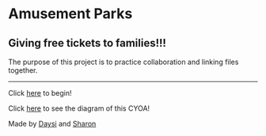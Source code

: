 # Amusement Parks  
## Giving free tickets to families!!!
The purpose of this project is to practice collaboration and linking files together.   

---
Click [here](home.md) to begin!

Click [here](https://docs.google.com/a/hstat.org/drawings/d/1FKog2Fi8i1CAgBw-zoGwR5MpJj_IAyHivpA3w8QIcs8/edit?usp=sharing) to see the diagram of this CYOA!

Made by [Daysi](https://github.com/Daysip5272) and [Sharon](https://github.com/sharonw4769)  

